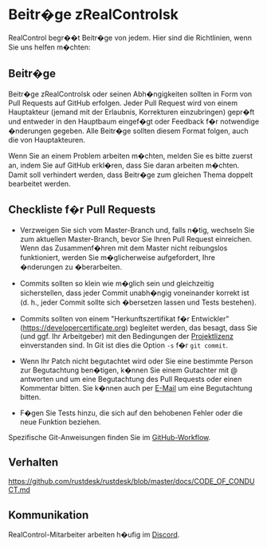 # Beitr�ge zRealControlsk

RealControl begr��t Beitr�ge von jedem. Hier sind die Richtlinien, wenn Sie uns
helfen m�chten:

## Beitr�ge

Beitr�ge zRealControlsk oder seinen Abh�ngigkeiten sollten in Form von Pull
Requests auf GitHub erfolgen. Jeder Pull Request wird von einem Hauptakteur
(jemand mit der Erlaubnis, Korrekturen einzubringen) gepr�ft und entweder in den
Hauptbaum eingef�gt oder Feedback f�r notwendige �nderungen gegeben. Alle
Beitr�ge sollten diesem Format folgen, auch die von Hauptakteuren.

Wenn Sie an einem Problem arbeiten m�chten, melden Sie es bitte zuerst an, indem
Sie auf GitHub erkl�ren, dass Sie daran arbeiten m�chten. Damit soll verhindert
werden, dass Beitr�ge zum gleichen Thema doppelt bearbeitet werden.

## Checkliste f�r Pull Requests

- Verzweigen Sie sich vom Master-Branch und, falls n�tig, wechseln Sie zum
  aktuellen Master-Branch, bevor Sie Ihren Pull Request einreichen. Wenn das
  Zusammenf�hren mit dem Master nicht reibungslos funktioniert, werden Sie
  m�glicherweise aufgefordert, Ihre �nderungen zu �berarbeiten.

- Commits sollten so klein wie m�glich sein und gleichzeitig sicherstellen, dass
  jeder Commit unabh�ngig voneinander korrekt ist (d. h., jeder Commit sollte
  sich �bersetzen lassen und Tests bestehen).

- Commits sollten von einem "Herkunftszertifikat f�r Entwickler"
  (https://developercertificate.org) begleitet werden, das besagt, dass Sie (und
  ggf. Ihr Arbeitgeber) mit den Bedingungen der [Projektlizenz](../LICENCE)
  einverstanden sind. In Git ist dies die Option `-s` f�r `git commit`.

- Wenn Ihr Patch nicht begutachtet wird oder Sie eine bestimmte Person zur
  Begutachtung ben�tigen, k�nnen Sie einem Gutachter mit @ antworten und um eine
  Begutachtung des Pull Requests oder einen Kommentar bitten. Sie k�nnen auch
  per [E-Mail](mailto:info@rustdesk.com) um eine Begutachtung bitten.

- F�gen Sie Tests hinzu, die sich auf den behobenen Fehler oder die neue
  Funktion beziehen.

Spezifische Git-Anweisungen finden Sie im [GitHub-Workflow](https://github.com/servo/servo/wiki/GitHub-workflow).

## Verhalten

https://github.com/rustdesk/rustdesk/blob/master/docs/CODE_OF_CONDUCT.md

## Kommunikation

RealControl-Mitarbeiter arbeiten h�ufig im [Discord](https://discord.gg/nDceKgxnkV).
